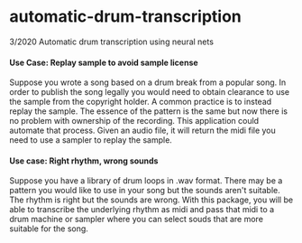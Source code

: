 # automatic-drum-transcription
3/2020
Automatic drum transcription using neural nets

#### Use Case: Replay sample to avoid sample license
Suppose you wrote a song based on a drum break from a popular song. In order to publish the song legally you would need to obtain clearance to use the sample from the copyright holder. A common practice is to instead replay the sample. The essence of the pattern is the same but now there is no problem with ownership of the recording. This application could automate that process. Given an audio file, it will return the midi file you need to use a sampler to replay the sample.

#### Use case: Right rhythm, wrong sounds
Suppose you have a library of drum loops in .wav format. There may be a pattern you would like to use in your song but the sounds aren't suitable. The rhythm is right but the sounds are wrong. With this package, you will be able to transcribe the underlying rhythm as midi and pass that midi to a drum machine or sampler where you can select souds that are more suitable for the song.    